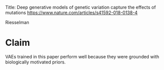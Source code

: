 Title: Deep generative models of genetic variation capture the effects of mutations
https://www.nature.com/articles/s41592-018-0138-4

Riesselman

# Claim

VAEs trained in this paper perform well because they were grounded with biologically motivated priors.
